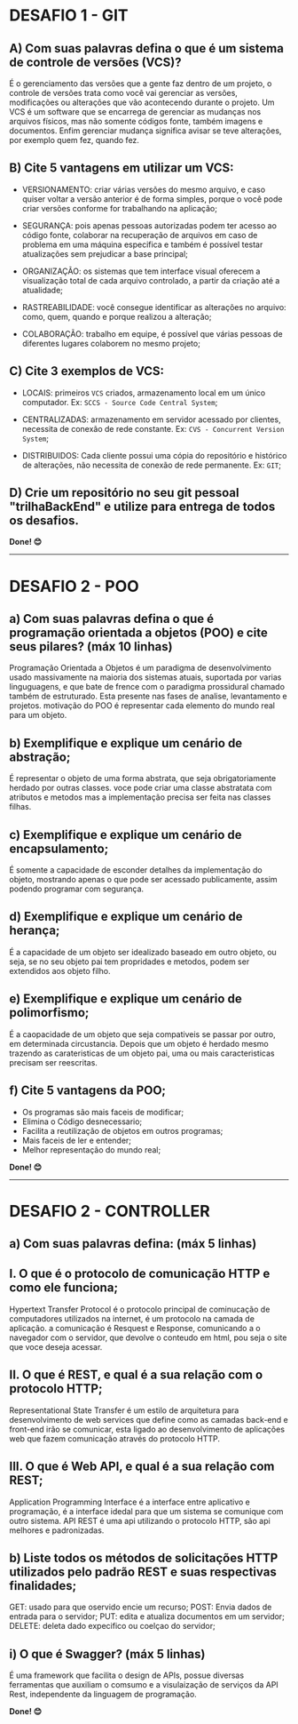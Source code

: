 # DESAFIO 1 - GIT

## A) Com suas palavras defina o que é um sistema de controle de versões (VCS)?
É o gerenciamento das versões que a gente faz dentro de um projeto, o controle de versões trata como você vai gerenciar as versões, modificações ou alterações que vão acontecendo durante o projeto. Um VCS é um software que se encarrega de gerenciar as mudanças nos arquivos físicos, mas não somente códigos fonte, também imagens e documentos. Enfim gerenciar mudança significa avisar se teve alterações, por exemplo quem fez, quando fez.

## B) Cite 5 vantagens em utilizar um VCS:
* VERSIONAMENTO: criar várias versões do mesmo arquivo, e caso quiser voltar a versão anterior é de forma simples, porque o você pode criar versões conforme for trabalhando na aplicação;

* SEGURANÇA: pois apenas pessoas autorizadas podem ter acesso ao código fonte, colaborar na recuperação de arquivos em caso de problema em uma máquina especifica e também é possível testar atualizações sem prejudicar a base principal;

* ORGANIZAÇÃO: os sistemas que tem interface visual oferecem a visualização total de cada arquivo controlado, a partir da criação até a atualidade;

* RASTREABILIDADE: você consegue identificar as alterações no arquivo: como, quem, quando e porque realizou a alteração;

* COLABORAÇÃO: trabalho em equipe, é possível que várias pessoas de diferentes lugares colaborem no mesmo projeto;

## C) Cite 3 exemplos de VCS:
* LOCAIS: primeiros `VCS` criados, armazenamento local em um único computador. Ex: `SCCS - Source Code Central System`;

* CENTRALIZADAS: armazenamento em servidor
 acessado por clientes, necessita de conexão de rede constante. Ex: `CVS - Concurrent Version System`;

* DISTRIBUIDOS: Cada cliente possui uma cópia do repositório e histórico de alterações, não necessita de conexão de rede permanente. Ex: `GIT`;

## D) Crie um repositório no seu git pessoal "trilhaBackEnd" e utilize para entrega de todos os desafios. 

**Done! 😊**

---------------------------------------------------------------------------------------------------------

# DESAFIO 2 - POO

## a) Com suas palavras defina o que é programação orientada a objetos (POO) e cite seus pilares? (máx 10 linhas)  
Programação Orientada a Objetos é um paradigma de desenvolvimento usado massivamente na maioria dos sistemas atuais, suportada por varias linguguagens, e que bate de frence com o paradigma prossidural chamado também de estruturado. Esta presente nas fases de analise, levantamento e projetos. motivação do POO é representar cada elemento do mundo real para um objeto. 

## b) Exemplifique e explique um cenário de abstração; 
É representar o objeto de uma forma abstrata, que seja obrigatoriamente herdado por outras classes. voce pode criar uma classe abstratata com atributos e metodos mas a implementação precisa ser feita nas classes filhas.

## c) Exemplifique e explique um cenário de encapsulamento;
É somente a capacidade de esconder detalhes da implementação do objeto, mostrando apenas o que pode ser acessado publicamente, assim podendo programar com segurança.

## d) Exemplifique e explique um cenário de herança;
É a capacidade de um objeto ser idealizado baseado em outro objeto, ou seja, se no seu objeto pai tem propridades e metodos, podem ser extendidos aos objeto filho. 

## e) Exemplifique e explique um cenário de polimorfismo;
É a caopacidade de um objeto que seja compativeis se passar por outro, em determinada circustancia. Depois que um objeto é herdado mesmo trazendo as carateristicas de um objeto pai, uma ou mais caracteristicas precisam ser reescritas. 

## f) Cite 5 vantagens da POO;
* Os programas são mais faceis de modificar;
* Elimina o Código desnecessario;
* Facilita a reutilização de objetos em outros programas;
* Mais faceis de ler e entender;
* Melhor representação do mundo real; 

**Done! 😊**

---------------------------------------------------------------------------------------------------------

# DESAFIO 2 - CONTROLLER

## a) Com suas palavras defina: (máx 5 linhas)
## I. O que é o protocolo de comunicação HTTP e como ele funciona;
Hypertext Transfer Protocol é o protocolo principal de cominucação de computadores utilizados na internet, é um protocolo na camada de aplicação.
a comunicação é Resquest e Response, comunicando a o navegador com o servidor, que devolve o conteudo em html, pou seja o site que voce deseja acessar.

## II. O que é REST, e qual é a sua relação com o protocolo HTTP;   
Representational State Transfer é um estilo de arquitetura para desenvolvimento de web services que define como as camadas back-end e front-end irão se comunicar, esta ligado ao desenvolvimento de aplicações web que fazem comunicação através do protocolo HTTP.

## III. O que é Web API, e qual é a sua relação com REST;
Application Programming Interface é a interface entre aplicativo e programação, é a interface idedal para que um sistema se comunique com outro sistema. API REST é uma api utilizando o protocolo HTTP, são api melhores e padronizadas.

## b) Liste todos os métodos de solicitações HTTP utilizados pelo padrão REST e suas respectivas finalidades;
GET: usado para que oservido encie um recurso;
POST: Envia dados de entrada para o servidor;
PUT: edita e atualiza documentos em um servidor;
DELETE: deleta dado expecifico ou coelçao do servidor;

## i) O que é Swagger? (máx 5 linhas)
É uma framework que facilita o design de APIs, possue diversas ferramentas que auxiliam o comsumo e a visulaização de serviços da API Rest, independente da linguagem de programação.

**Done! 😊**